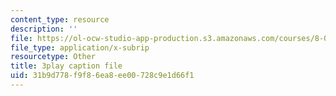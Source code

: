```yaml
---
content_type: resource
description: ''
file: https://ol-ocw-studio-app-production.s3.amazonaws.com/courses/8-01sc-classical-mechanics-fall-2016/31b9d778f9f86ea8ee00728c9e1d66f1_nCDOa63Jd6M.srt
file_type: application/x-subrip
resourcetype: Other
title: 3play caption file
uid: 31b9d778-f9f8-6ea8-ee00-728c9e1d66f1
---
```

